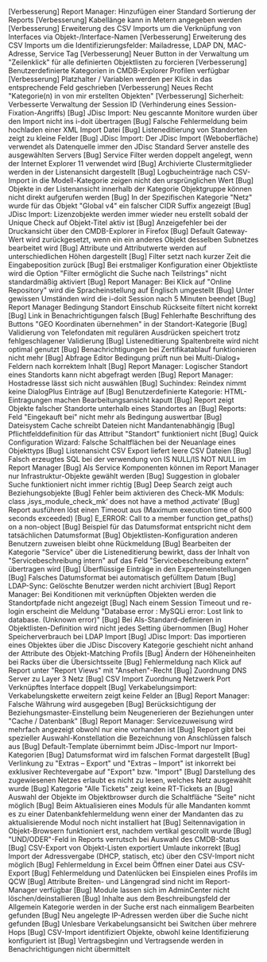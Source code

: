 [Verbesserung]  Report Manager: Hinzufügen einer Standard Sortierung der Reports
[Verbesserung]  Kabellänge kann in Metern angegeben werden
[Verbesserung]  Erweiterung des CSV Imports um die Verknüpfung von Interfaces via Objekt-/Interface-Namen
[Verbesserung]  Erweiterung des CSV Imports um die Identifizierungsfelder: Mailadresse, LDAP DN, MAC-Adresse, Service Tag
[Verbesserung]  Neuer Button in der Verwaltung um "Zeilenklick" für alle definierten Objektlisten zu forcieren
[Verbesserung]  Benutzerdefinierte Kategorien in CMDB-Explorer Profilen verfügbar
[Verbesserung]  Platzhalter / Variablen werden per Klick in das entsprechende Feld geschrieben
[Verbesserung]  Neues Recht "Kategorie(n) in von mir erstellten Objekten"
[Verbesserung]  Sicherheit: Verbesserte Verwaltung der Session ID (Verhinderung eines Session-Fixation-Angriffs)
[Bug]           JDisc Import: Neu gescannte Monitore wurden über den Import nicht ins i-doit übertragen
[Bug]           Falsche Fehlermeldung beim hochladen einer XML Import Datei
[Bug]           Listeneditierung von Standorten zeigt zu kleine Felder
[Bug]           JDisc Import: Der JDisc Import (Weboberfläche) verwendet als Datenquelle immer den JDisc Standard Server anstelle des ausgewählten Servers
[Bug]           Service Filter werden doppelt angelegt, wenn der Internet Explorer 11 verwendet wird
[Bug]           Archivierte Clustermitglieder werden in der Listenansicht dargestellt
[Bug]           Logbucheinträge nach CSV-Import in die Modell-Kategorie zeigen nicht den ursprünglichen Wert
[Bug]           Objekte in der Listenansicht innerhalb der Kategorie Objektgruppe können nicht direkt aufgerufen werden
[Bug]           In der Spezifischen Kategorie "Netz" wurde für das Objekt "Global v4" ein falscher CIDR Suffix angezeigt
[Bug]           JDisc Import: Lizenzobjekte werden immer wieder neu erstellt sobald der Unique Check auf Objekt-Titel aktiv ist
[Bug]           Anzeigefehler bei der Druckansicht über den CMDB-Explorer in Firefox
[Bug]           Default Gateway-Wert wird zurückgesetzt, wenn ein ein anderes Objekt desselben Subnetzes bearbeitet wird
[Bug]           Attribute und Attributwerte werden auf unterschiedlichen Höhen dargestellt
[Bug]           Filter setzt nach kurzer Zeit die Eingabeposition zurück
[Bug]           Bei erstmaliger Konfiguration einer Objektliste wird die Option "Filter ermöglicht die Suche nach Teilstrings" nicht standardmäßig aktiviert
[Bug]           Report Manager: Bei Klick auf "Online Repository" wird die Spracheinstellung auf Englisch umgestellt
[Bug]           Unter gewissen Umständen wird die i-doit Session nach 5 Minuten beendet
[Bug]           Report Manager Bedingung Standort Einschub Rückseite filtert nicht korrekt
[Bug]           Link in Benachrichtigungen falsch
[Bug]           Fehlerhafte Beschriftung des Buttons "GEO Koordinaten übernehmen" in der Standort-Kategorie
[Bug]           Validierung von Telefondaten mit regulären Ausdrücken speichert trotz fehlgeschlagener Validierung
[Bug]           Listeneditierung Spaltenbreite wird nicht optimal genutzt
[Bug]           Benachrichtigungen bei Zertifikatablauf funktionieren nicht mehr
[Bug]           Abfrage Editor Bedingung prüft nun bei Multi-Dialog+ Feldern nach korrektem Inhalt
[Bug]           Report Manager: Logischer Standort eines Standorts kann nicht abgefragt werden
[Bug]           Report Manager: Hostadresse lässt sich nicht auswählen
[Bug]           Suchindex: Reindex nimmt keine DialogPlus Einträge auf
[Bug]           Benutzerdefinierte Kategorie: HTML-Eintragungen machen Bearbeitungsansicht kaputt
[Bug]           Report zeigt Objekte falscher Standorte unterhalb eines Standortes an
[Bug]           Reports: Feld "Eingekauft bei" nicht mehr als Bedingung auswertbar
[Bug]           Dateisystem Cache schreibt Dateien nicht Mandantenabhängig
[Bug]           Pflichtfelddefinition für das Attribut "Standort" funktioniert nicht
[Bug]           Quick Configuration Wizard: Falsche Schaltflächen bei der Neuanlage eines Objekttyps
[Bug]           Listenansicht CSV Export liefert leere CSV Dateien
[Bug]           Falsch erzeugtes SQL bei der verwendung von IS NULL/IS NOT NULL im Report Manager
[Bug]           Als Service Komponenten können im Report Manager nur Infrastruktur-Objekte gewählt werden
[Bug]           Suggestion in globaler Suche funktioniert nicht immer richtig
[Bug]           Deep Search zeigt auch Beziehungsobjekte
[Bug]           Fehler beim aktivieren des Check-MK Moduls: class ‚isys_module_check_mk‘ does not have a method ‚activate‘
[Bug]           Report ausführen löst einen Timeout aus (Maximum execution time of 600 seconds exceeded)
[Bug]           E_ERROR: Call to a member function get_paths() on a non-object
[Bug]           Beispiel für das Datumsformat entspricht nicht dem tatsächlichen Datumsformat
[Bug]           Objektlisten-Konfiguration anderen Benutzern zuweisen bleibt ohne Rückmeldung
[Bug]           Bearbeiten der Kategorie "Service" über die Listeneditierung bewirkt, dass der Inhalt von "Servicebeschreibung intern" auf das Feld "Servicebeschreibung extern" übertragen wird
[Bug]           Überflüssige Einträge in den Experteneinstellungen
[Bug]           Falsches Datumsformat bei automatisch gefülltem Datum
[Bug]           LDAP-Sync: Gelöschte Benutzer werden nicht archiviert
[Bug]           Report Manager: Bei Konditionen mit verknüpften Objekten werden die Standortpfade nicht angezeigt
[Bug]           Nach einem Session Timeout und re-login erscheint die Meldung "Database error : MySQLi error: Lost link to database. (Unknown error)"
[Bug]           Bei Als-Standard-definieren in Objektlisten-Definition wird nicht jedes Setting übernommen
[Bug]           Hoher Speicherverbrauch bei LDAP Import
[Bug]           JDisc Import: Das importieren eines Objektes über die JDisc Discovery Kategorie geschieht nicht anhand der Attribute des Objekt-Matching Profils
[Bug]           Ändern der Höheneinheiten bei Racks über die Übersichtsseite
[Bug]           Fehlermeldung nach Klick auf Report unter "Report Views" mit "Ansehen"-Recht
[Bug]           Zuordnung DNS Server zu Layer 3 Netz
[Bug]           CSV Import Zuordnung Netzwerk Port Verknüpftes Interface doppelt
[Bug]           Verkabelungsimport: Verkabelungskette erweitern zeigt keine Felder an
[Bug]           Report Manager: Falsche Währung wird ausgegeben
[Bug]           Berücksichtigung der Beziehungsmaster-Einstellung beim Neugenerieren der Beziehungen unter "Cache / Datenbank"
[Bug]           Report Manager: Servicezuweisung wird mehrfach angezeigt obwohl nur eine vorhanden ist
[Bug]           Report gibt bei spezieller Auswahl-Konstellation die Bezeichnung von Anschlüssen falsch aus
[Bug]           Default-Template übernimmt beim JDisc-Import nur Import-Kategorien
[Bug]           Datumsformat wird im falschen Format dargestellt
[Bug]           Verlinkung zu "Extras – Export" und "Extras – Import" ist inkorrekt bei exklusiver Rechtevergabe auf "Export" bzw. "Import"
[Bug]           Darstellung des zugewiesenen Netzes erlaubt es nicht zu lesen, welches Netz ausgewählt wurde
[Bug]           Kategorie "Alle Tickets" zeigt keine RT-Tickets an
[Bug]           Auswahl der Objekte im Objektbrowser durch die Schaltfläche "Seite" nicht möglich
[Bug]           Beim Aktualisieren eines Moduls für alle Mandanten kommt es zu einer Datenbankfehlermeldung wenn einer der Mandanten das zu aktualisierende Modul noch nicht installiert hat
[Bug]           Seitennavigation in Objekt-Browsern funktioniert erst, nachdem vertikal gescrollt wurde
[Bug]           "UND/ODER"-Feld in Reports verrutsch bei Auswahl des CMDB-Status
[Bug]           CSV-Export von Objekt-Listen exportiert Umlaute inkorrekt
[Bug]           Import der Adressvergabe (DHCP, statisch, etc) über den CSV-Import nicht möglich
[Bug]           Fehlermeldung in Excel beim Öffnen einer Datei aus CSV-Export
[Bug]           Fehlermeldung und Datenlücken bei Einspielen eines Profils im QCW
[Bug]           Attribute Breiten- und Längengrad sind nicht im Report-Manager verfügbar
[Bug]           Module lassen sich im AdminCenter nicht löschen/deinstallieren
[Bug]           Inhalte aus dem Beschreibungsfeld der Allgemein Kategorie werden in der Suche erst nach einmaligem Bearbeiten gefunden
[Bug]           Neu angelegte IP-Adressen werden über die Suche nicht gefunden
[Bug]           Unlesbare Verkabelungsansicht bei Switchen über mehrere Hops
[Bug]           CSV-Import identifiziert Objekte, obwohl keine Identifizierung konfiguriert ist
[Bug]           Vertragsbeginn und Vertragsende werden in Benachrichtigungen nicht übermittelt